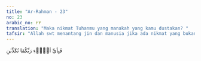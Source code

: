```yaml
---
title: "Ar-Rahman - 23"
no: 23
arabic_no: ٢٣
translation: "Maka nikmat Tuhanmu yang manakah yang kamu dustakan? "
tafsir: "Allah swt menantang jin dan manusia jika ada nikmat yang bukan berasal dari Dia yang berada di laut, tentu jin dan manusia tidak akan mendustakannya, terutama nikmat yang berupa mutiara dan marjan."
---
```


فَبِاَيِّ اٰلَاۤءِ رَبِّكُمَا تُكَذِّبٰنِ 
